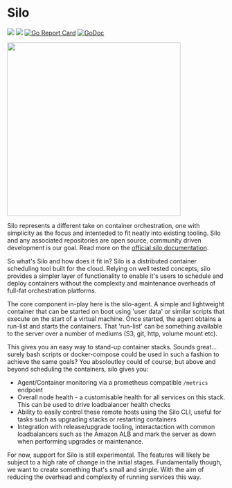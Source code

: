 # Silo
[![](https://images.microbadger.com/badges/version/venting/silo-agent.svg)](http://microbadger.com/images/venting/silo-agent "Get your own version badge on microbadger.com") [![](https://images.microbadger.com/badges/image/venting/silo-agent.svg)](http://microbadger.com/images/venting/silo-agent "Get your own image badge on microbadger.com")
[![Go Report Card](https://goreportcard.com/badge/github.com/venting/silo)](https://goreportcard.com/report/github.com/venting/silo)
[![GoDoc](https://godoc.org/github.com/venting/silo?status.svg)](https://godoc.org/github.com/venting/silo)

<img src="http://siloproject.io/images/logo.png" width="400">

Silo represents a different take on container orchestration, one with simplicity as the focus and intenteded to fit neatly into existing tooling. Silo and any associated repositories are open source, community driven development is our goal. Read more on the [official silo documentation](https://siloproject.io).

So what's Silo and how does it fit in? Silo is a distributed container scheduling tool built for the cloud. Relying on well tested concepts, silo provides a simpler layer of functionality to enable it's users to schedule and deploy containers without the complexity and maintenance overheads of full-fat orchestration platforms.

The core component in-play here is the silo-agent. A simple and lightweight container that can be started on boot using 'user data' or similar scripts that execute on the start of a virtual machine. Once started, the agent obtains a run-list and starts the containers. That 'run-list' can be something available to the server over a number of mediums (S3, git, http, volume mount etc).

This gives you an easy way to stand-up container stacks. Sounds great... surely bash scripts or docker-compose could be used in such a fashion to achieve the same goals? 
You absoloutley could of course, but above and beyond scheduling the containers, silo gives you:

* Agent/Container monitoring via a prometheus compatible `/metrics` endpoint
* Overall node health - a customisable health for all services on this stack. This can be used to drive loadbalancer health checks
* Ability to easily control these remote hosts using the Silo CLI, useful for tasks such as upgrading stacks or restarting containers
* Integration with release/upgrade tooling, interactaction with common loadbalancers such as the Amazon ALB and mark the server as down when performing upgrades or maintenance. 

For now, support for Silo is still experimental. The features will likely be subject to a high rate of change in the initial stages. 
Fundamentally though, we want to create something that's small and simple. With the aim of reducing the overhead and complexity of running services this way.
